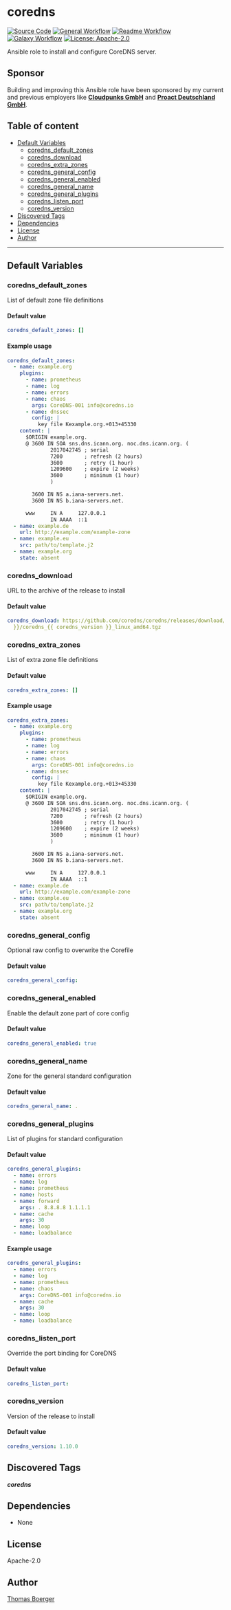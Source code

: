 # coredns

[![Source Code](https://img.shields.io/badge/github-source%20code-blue?logo=github&logoColor=white)](https://github.com/rolehippie/coredns) [![General Workflow](https://github.com/rolehippie/coredns/actions/workflows/general.yml/badge.svg)](https://github.com/rolehippie/coredns/actions/workflows/general.yml) [![Readme Workflow](https://github.com/rolehippie/coredns/actions/workflows/readme.yml/badge.svg)](https://github.com/rolehippie/coredns/actions/workflows/readme.yml) [![Galaxy Workflow](https://github.com/rolehippie/coredns/actions/workflows/galaxy.yml/badge.svg)](https://github.com/rolehippie/coredns/actions/workflows/galaxy.yml) [![License: Apache-2.0](https://img.shields.io/github/license/rolehippie/coredns)](https://github.com/rolehippie/coredns/blob/master/LICENSE)

Ansible role to install and configure CoreDNS server.

## Sponsor

Building and improving this Ansible role have been sponsored by my current and previous employers like **[Cloudpunks GmbH](https://cloudpunks.de)** and **[Proact Deutschland GmbH](https://www.proact.eu)**.

## Table of content

- [Default Variables](#default-variables)
  - [coredns_default_zones](#coredns_default_zones)
  - [coredns_download](#coredns_download)
  - [coredns_extra_zones](#coredns_extra_zones)
  - [coredns_general_config](#coredns_general_config)
  - [coredns_general_enabled](#coredns_general_enabled)
  - [coredns_general_name](#coredns_general_name)
  - [coredns_general_plugins](#coredns_general_plugins)
  - [coredns_listen_port](#coredns_listen_port)
  - [coredns_version](#coredns_version)
- [Discovered Tags](#discovered-tags)
- [Dependencies](#dependencies)
- [License](#license)
- [Author](#author)

---

## Default Variables

### coredns_default_zones

List of default zone file definitions

#### Default value

```YAML
coredns_default_zones: []
```

#### Example usage

```YAML
coredns_default_zones:
  - name: example.org
    plugins:
      - name: prometheus
      - name: log
      - name: errors
      - name: chaos
        args: CoreDNS-001 info@coredns.io
      - name: dnssec
        config: |
          key file Kexample.org.+013+45330
    content: |
      $ORIGIN example.org.
      @	3600 IN	SOA sns.dns.icann.org. noc.dns.icann.org. (
              2017042745 ; serial
              7200       ; refresh (2 hours)
              3600       ; retry (1 hour)
              1209600    ; expire (2 weeks)
              3600       ; minimum (1 hour)
              )

        3600 IN NS a.iana-servers.net.
        3600 IN NS b.iana-servers.net.

      www     IN A     127.0.0.1
              IN AAAA  ::1
  - name: example.de
    url: http://example.com/example-zone
  - name: example.eu
    src: path/to/template.j2
  - name: example.org
    state: absent
```

### coredns_download

URL to the archive of the release to install

#### Default value

```YAML
coredns_download: https://github.com/coredns/coredns/releases/download/v{{ coredns_version
  }}/coredns_{{ coredns_version }}_linux_amd64.tgz
```

### coredns_extra_zones

List of extra zone file definitions

#### Default value

```YAML
coredns_extra_zones: []
```

#### Example usage

```YAML
coredns_extra_zones:
  - name: example.org
    plugins:
      - name: prometheus
      - name: log
      - name: errors
      - name: chaos
        args: CoreDNS-001 info@coredns.io
      - name: dnssec
        config: |
          key file Kexample.org.+013+45330
    content: |
      $ORIGIN example.org.
      @	3600 IN	SOA sns.dns.icann.org. noc.dns.icann.org. (
              2017042745 ; serial
              7200       ; refresh (2 hours)
              3600       ; retry (1 hour)
              1209600    ; expire (2 weeks)
              3600       ; minimum (1 hour)
              )

        3600 IN NS a.iana-servers.net.
        3600 IN NS b.iana-servers.net.

      www     IN A     127.0.0.1
              IN AAAA  ::1
  - name: example.de
    url: http://example.com/example-zone
  - name: example.eu
    src: path/to/template.j2
  - name: example.org
    state: absent
```

### coredns_general_config

Optional raw config to overwrite the Corefile

#### Default value

```YAML
coredns_general_config:
```

### coredns_general_enabled

Enable the default zone part of core config

#### Default value

```YAML
coredns_general_enabled: true
```

### coredns_general_name

Zone for the general standard configuration

#### Default value

```YAML
coredns_general_name: .
```

### coredns_general_plugins

List of plugins for standard configuration

#### Default value

```YAML
coredns_general_plugins:
  - name: errors
  - name: log
  - name: prometheus
  - name: hosts
  - name: forward
    args: . 8.8.8.8 1.1.1.1
  - name: cache
    args: 30
  - name: loop
  - name: loadbalance
```

#### Example usage

```YAML
coredns_general_plugins:
  - name: errors
  - name: log
  - name: prometheus
  - name: chaos
    args: CoreDNS-001 info@coredns.io
  - name: cache
    args: 30
  - name: loop
  - name: loadbalance
```

### coredns_listen_port

Override the port binding for CoreDNS

#### Default value

```YAML
coredns_listen_port:
```

### coredns_version

Version of the release to install

#### Default value

```YAML
coredns_version: 1.10.0
```

## Discovered Tags

**_coredns_**


## Dependencies

- None

## License

Apache-2.0

## Author

[Thomas Boerger](https://github.com/tboerger)
